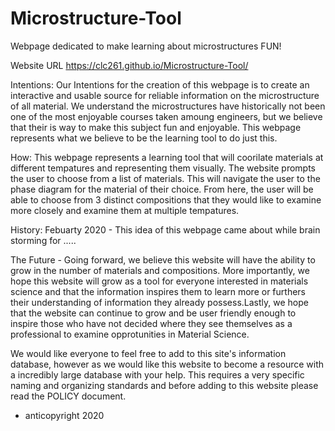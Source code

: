 # Microstructure-Tool
Webpage dedicated to make learning about microstructures FUN!


Website URL
https://clc261.github.io/Microstructure-Tool/


Intentions:
Our Intentions for the creation of this webpage is to create an interactive and usable source for reliable information on the microstructure of all material. We understand the microstructures have historically not been one of the most enjoyable courses taken amoung engineers, but we believe that their is way to make this subject fun and enjoyable. This webpage represents what we believe to be the learning tool to do just this. 


How:
This webpage represents a learning tool that will coorilate materials at different tempatures and representing them visually. The website prompts the user to choose from a list of materials. This will navigate the user to the phase diagram for the material of their choice. From here, the user will be able to choose from 3 distinct compositions that they would like to examine more closely and examine them at multiple tempatures.


History:
Febuarty 2020 -
This idea of this webpage came about while brain storming for .....



The Future - 
Going forward, we believe this website will have the ability to grow in the number of materials and compositions. More importantly, we hope this website will grow as a tool for everyone interested in materials science and that the information inspires them to learn more or furthers their understanding of information they already possess.Lastly, we hope that the website can continue to grow and be user friendly enough to inspire those who have not decided where they see themselves as a professional to examine opprotunities in Material Science.

We would like everyone to feel free to add to this site's information database, however as we would like this website to become a resource with a incredibly large database with your help. This requires a very specific naming and organizing standards and before adding to this website please read the POLICY document.



- anticopyright 2020













